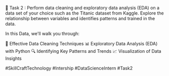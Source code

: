 🚀 Task 2 : Perform data cleaning and exploratory data analysis (EDA) on a data set of your choice such as the Titanic dataset from Kaggle. Explore the relationship between variables and identifies patterns and trained in the data.

In this Data, we'll walk you through:

🧹 Effective Data Cleaning Techniques
📊 Exploratory Data Analysis (EDA) with Python
🔍 Identifying Key Patterns and Trends
📈 Visualization of Data Insights

#SkillCraftTechnology
#Intership
#DataScienceIntern
#Task2
